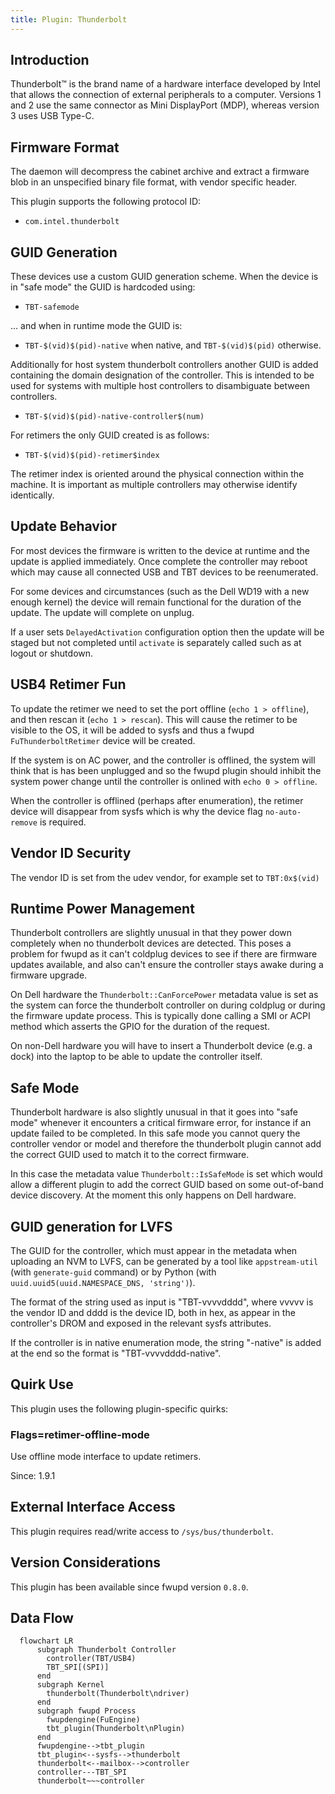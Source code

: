 ```yaml
---
title: Plugin: Thunderbolt
---
```


## Introduction

Thunderbolt™ is the brand name of a hardware interface developed by Intel that
allows the connection of external peripherals to a computer.
Versions 1 and 2 use the same connector as Mini DisplayPort (MDP), whereas
version 3 uses USB Type-C.

## Firmware Format

The daemon will decompress the cabinet archive and extract a firmware blob in
an unspecified binary file format, with vendor specific header.

This plugin supports the following protocol ID:

* `com.intel.thunderbolt`

## GUID Generation

These devices use a custom GUID generation scheme.
When the device is in "safe mode" the GUID is hardcoded using:

* `TBT-safemode`

... and when in runtime mode the GUID is:

* `TBT-$(vid)$(pid)-native` when native, and `TBT-$(vid)$(pid)` otherwise.

Additionally for host system thunderbolt controllers another GUID is added
containing the domain designation of the controller.  This is intended to be
used for systems with multiple host controllers to disambiguate between controllers.

* `TBT-$(vid)$(pid)-native-controller$(num)`

For retimers the only GUID created is as follows:

* `TBT-$(vid)$(pid)-retimer$index`

The retimer index is oriented around the physical connection within
the machine.  It is important as multiple controllers may otherwise
identify identically.

## Update Behavior

For most devices the firmware is written to the device at runtime and the
update is applied immediately. Once complete the controller may reboot
which may cause all connected USB and TBT devices to be reenumerated.

For some devices and circumstances (such as the Dell WD19 with a new enough
kernel) the device will remain functional for the duration of the update.
The update will complete on unplug.

If a user sets `DelayedActivation` configuration option then the update will
be staged but not completed until `activate` is separately called such as at
logout or shutdown.

## USB4 Retimer Fun

To update the retimer we need to set the port offline (`echo 1 > offline`), and then
rescan it (`echo 1 > rescan`).
This will cause the retimer to be visible to the OS, it will be added to sysfs and thus a fwupd
`FuThunderboltRetimer` device will be created.

If the system is on AC power, and the controller is offlined, the system will think that is has
been unplugged and so the fwupd plugin should inhibit the system power change until the controller
is onlined with `echo 0 > offline`.

When the controller is offlined (perhaps after enumeration), the retimer device will disappear
from sysfs which is why the device flag `no-auto-remove` is required.

## Vendor ID Security

The vendor ID is set from the udev vendor, for example set to `TBT:0x$(vid)`

## Runtime Power Management

Thunderbolt controllers are slightly unusual in that they power down completely
when no thunderbolt devices are detected. This poses a problem for fwupd as
it can't coldplug devices to see if there are firmware updates available, and
also can't ensure the controller stays awake during a firmware upgrade.

On Dell hardware the `Thunderbolt::CanForcePower` metadata value is set as the
system can force the thunderbolt controller on during coldplug or during the
firmware update process. This is typically done calling a SMI or ACPI method
which asserts the GPIO for the duration of the request.

On non-Dell hardware you will have to insert a Thunderbolt device (e.g. a dock)
into the laptop to be able to update the controller itself.

## Safe Mode

Thunderbolt hardware is also slightly unusual in that it goes into "safe mode"
whenever it encounters a critical firmware error, for instance if an update
failed to be completed. In this safe mode you cannot query the controller vendor
or model and therefore the thunderbolt plugin cannot add the correct GUID used
to match it to the correct firmware.

In this case the metadata value `Thunderbolt::IsSafeMode` is set which would
allow a different plugin to add the correct GUID based on some out-of-band
device discovery. At the moment this only happens on Dell hardware.

## GUID generation for LVFS

The GUID for the controller, which must appear in the metadata when uploading an
NVM to LVFS, can be generated by a tool like `appstream-util` (with
`generate-guid` command) or by Python (with
`uuid.uuid5(uuid.NAMESPACE_DNS, 'string')`).

The format of the string used as input is "TBT-vvvvdddd", where vvvvv is the
vendor ID and dddd is the device ID, both in hex, as appear in the controller's
DROM and exposed in the relevant sysfs attributes.

If the controller is in native enumeration mode, the string "-native" is added
at the end so the format is "TBT-vvvvdddd-native".

## Quirk Use

This plugin uses the following plugin-specific quirks:

### Flags=retimer-offline-mode

Use offline mode interface to update retimers.

Since: 1.9.1

## External Interface Access

This plugin requires read/write access to `/sys/bus/thunderbolt`.

## Version Considerations

This plugin has been available since fwupd version `0.8.0`.

## Data Flow

```mermaid
  flowchart LR
      subgraph Thunderbolt Controller
        controller(TBT/USB4)
        TBT_SPI[(SPI)]
      end
      subgraph Kernel
        thunderbolt(Thunderbolt\ndriver)
      end
      subgraph fwupd Process
        fwupdengine(FuEngine)
        tbt_plugin(Thunderbolt\nPlugin)
      end
      fwupdengine-->tbt_plugin
      tbt_plugin<--sysfs-->thunderbolt
      thunderbolt<--mailbox-->controller
      controller---TBT_SPI
      thunderbolt~~~controller
```
